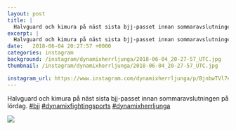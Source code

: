 ```yaml
---
layout: post
title: |
  Halvguard och kimura på näst sista bjj-passet innan sommaravslutningen på lördag
excerpt: |
  Halvguard och kimura på näst sista bjj-passet innan sommaravslutningen på lördag.   
date:   2018-06-04 20:27:57 +0000
categories: instagram
background: /instagram/dynamixherrljunga/2018-06-04_20-27-57_UTC.jpg
thumbnail: /instagram/dynamixherrljunga/2018-06-04_20-27-57_UTC.jpg

instagram_url: https://www.instagram.com/dynamixherrljunga/p/BjnbwTVl7et
---
```

Halvguard och kimura på näst sista bjj-passet innan sommaravslutningen på lördag. [#bjj](https://www.instagram.com/explore/tags/bjj/) [#dynamixfightingsports](https://www.instagram.com/explore/tags/dynamixfightingsports/) [#dynamixherrljunga](https://www.instagram.com/explore/tags/dynamixherrljunga/)



<img src='/www-dynamix-herrljunga/instagram/dynamixherrljunga/2018-06-04_20-27-57_UTC.jpg' class='img-fluid' />
